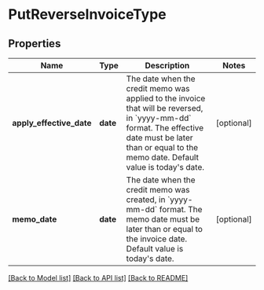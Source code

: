 # PutReverseInvoiceType

## Properties
Name | Type | Description | Notes
------------ | ------------- | ------------- | -------------
**apply_effective_date** | **date** | The date when the credit memo was applied to the invoice that will be reversed, in &#x60;yyyy-mm-dd&#x60; format. The effective date must be later than or equal to the memo date.  Default value is today&#39;s date.  | [optional] 
**memo_date** | **date** | The date when the credit memo was created, in &#x60;yyyy-mm-dd&#x60; format. The memo date must be later than or equal to the invoice date.  Default value is today&#39;s date.  | [optional] 

[[Back to Model list]](../README.md#documentation-for-models) [[Back to API list]](../README.md#documentation-for-api-endpoints) [[Back to README]](../README.md)


